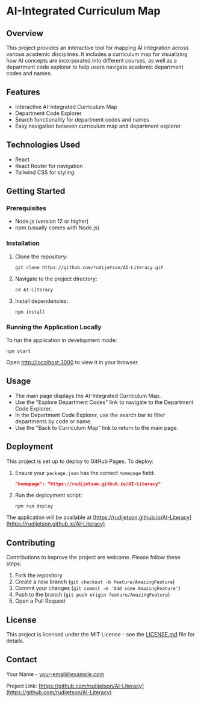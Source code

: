 # AI-Integrated Curriculum Map

## Overview
This project provides an interactive tool for mapping AI integration across various academic disciplines. It includes a curriculum map for visualizing how AI concepts are incorporated into different courses, as well as a department code explorer to help users navigate academic department codes and names.

## Features
- Interactive AI-Integrated Curriculum Map
- Department Code Explorer
- Search functionality for department codes and names
- Easy navigation between curriculum map and department explorer

## Technologies Used
- React
- React Router for navigation
- Tailwind CSS for styling

## Getting Started

### Prerequisites
- Node.js (version 12 or higher)
- npm (usually comes with Node.js)

### Installation
1. Clone the repository:
   ```
   git clone https://github.com/rudijetson/AI-Literacy.git
   ```
2. Navigate to the project directory:
   ```
   cd AI-Literacy
   ```
3. Install dependencies:
   ```
   npm install
   ```

### Running the Application Locally
To run the application in development mode:
```
npm start
```
Open [http://localhost:3000](http://localhost:3000) to view it in your browser.

## Usage
- The main page displays the AI-Integrated Curriculum Map.
- Use the "Explore Department Codes" link to navigate to the Department Code Explorer.
- In the Department Code Explorer, use the search bar to filter departments by code or name.
- Use the "Back to Curriculum Map" link to return to the main page.

## Deployment
This project is set up to deploy to GitHub Pages. To deploy:

1. Ensure your `package.json` has the correct `homepage` field:
   ```json
   "homepage": "https://rudijetson.github.io/AI-Literacy"
   ```
2. Run the deployment script:
   ```
   npm run deploy
   ```

The application will be available at [https://rudijetson.github.io/AI-Literacy](https://rudijetson.github.io/AI-Literacy)

## Contributing
Contributions to improve the project are welcome. Please follow these steps:

1. Fork the repository
2. Create a new branch (`git checkout -b feature/AmazingFeature`)
3. Commit your changes (`git commit -m 'Add some AmazingFeature'`)
4. Push to the branch (`git push origin feature/AmazingFeature`)
5. Open a Pull Request

## License
This project is licensed under the MIT License - see the [LICENSE.md](LICENSE.md) file for details.

## Contact
Your Name - [your-email@example.com](mailto:your-email@example.com)

Project Link: [https://github.com/rudijetson/AI-Literacy](https://github.com/rudijetson/AI-Literacy)